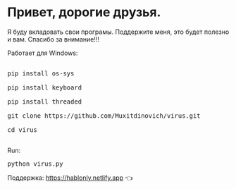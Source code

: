 #  Привет, дорогие друзья.
Я буду вкладовать свои програмы. Поддержите меня, это будет полезно и вам. Спасибо за внимание!!!

Работает для Windows:

<pre>

pip install os-sys

pip install keyboard

pip install threaded

git clone https://github.com/Muxitdinovich/virus.git

cd virus

</pre>

Run:

<pre>
python virus.py
</pre>

Поддержка: https://hablonly.netlify.app 👈
